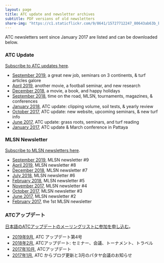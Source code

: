 ```yaml
---
layout: page
title: ATC update and newsletter archives
subtitle: PDF versions of old newsletters
share-img: "https://c1.staticflickr.com/9/8641/15727712247_80643ab63b_b_d.jpg"
---
```


ATC newsletters sent since January 2017 are listed and can be downloaded below. 

### ATC Update

[Subscribe to ATC updates here](http://www.subscribepage.com/atcupdate).

* [September 2019](http://www.files.asianturfgrass.com/201909_atc_update.pdf), a great new job, seminars on 3 continents, & turf articles galore
* [April 2019](http://www.files.asianturfgrass.com/201904_atc_update.pdf), another movie, a football seminar, and new research
* [December 2018](http://www.files.asianturfgrass.com/201812_atc_update.pdf), a movie, a book, and happy holidays
* [September 2018](http://files.asianturfgrass.com/201809_atc_update.pdf), time on the road, MLSN, tournaments, magazines, & conferences 
* [January 2018](http://files.asianturfgrass.com/201801_atc_update.pdf), ATC update: clipping volume, soil tests, & yearly review
* [October 2017](http://files.asianturfgrass.com/201710_atc_update.pdf), ATC update: new website, upcoming seminars, & new turf info 
* [June 2017](http://files.asianturfgrass.com/201706_atc_update.pdf), ATC update: grass roots, seminars, and turf reading 
* [January 2017](http://files.asianturfgrass.com/201701_atc_update.pdf), ATC update & March conference in Pattaya 

### MLSN Newsletter

[Subscribe to MLSN newsletters here](http://www.subscribepage.com/mlsn).

* [September 2019](http://www.files.asianturfgrass.com/201909_mlsn_newsletter.pdf), MLSN newsletter #9
* [April 2019](http://www.files.asianturfgrass.com/201904_mlsn_newsletter.pdf), MLSN newsletter #8
* [December 2018](http://files.asianturfgrass.com/201812_mlsn_newsletter.pdf), MLSN newsletter #7
* [July 2018](http://files.asianturfgrass.com/201807_mlsn_newsletter.pdf), MLSN newsletter #6
* [February 2018](http://files.asianturfgrass.com/201802_mlsn_newsletter.pdf), MLSN newsletter #5
* [November 2017](http://files.asianturfgrass.com/201711_mlsn_newsletter.pdf), MLSN newsletter #4
* [October 2017](http://files.asianturfgrass.com/201710_mlsn_newsletter.pdf), MLSN newsletter #3 
* [June 2017](http://files.asianturfgrass.com/201706_mlsn_newsletter.pdf), MLSN newsletter #2 
* [February 2017](http://files.asianturfgrass.com/201702_mlsn_newsletter.pdf), the 1st MLSN newsletter 

### ATCアップデート

[日本語のATCアップデートのメーリングリストに参加を申し込む](http://www.subscribepage.com/atcupdate_jp)。

* [2019年9月](http://files.asianturfgrass.com/201910_atc_update_jp.pdf), ATC アップデート第4号
* [2018年2月](http://files.asianturfgrass.com/201802_atc_update_jp.pdf), ATCアップデート: セミナー、会議、トーナメント、トラベル 
* [2017年10月](http://files.asianturfgrass.com/201710_atc_update_jp.pdf), ATCアップデート 
* [2017年1月](http://files.asianturfgrass.com/201701_atc_update_jp.pdf), ATC からブログ更新と3月のパタヤ会議のお知らせ 
